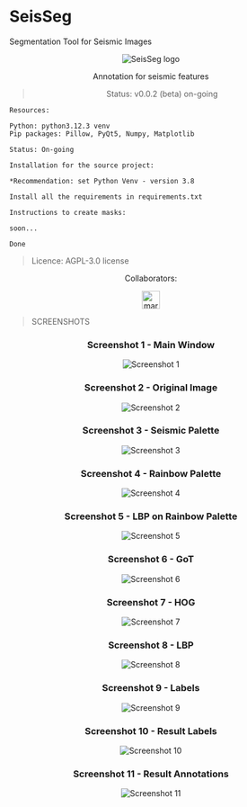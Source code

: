 # SeisSeg
Segmentation Tool for Seismic Images


<div align="center"><img src="./img/seisseg_logo_cc.svg" alt="SeisSeg logo" />

Annotation for seismic features

> Status: v0.0.2 (beta) on-going


</div>

```
Resources:

Python: python3.12.3 venv
Pip packages: Pillow, PyQt5, Numpy, Matplotlib

Status: On-going
```

```
Installation for the source project:

*Recommendation: set Python Venv - version 3.8

Install all the requirements in requirements.txt
```

```
Instructions to create masks:

soon...

Done

```
> Licence: AGPL-3.0 license


<div align="center">

Collaborators:

<a href="https://github.com/marcfreir" style="border-radius: 50% !important;">
  <img src="https://avatars.githubusercontent.com/u/12809691?v=4" alt="marcfreir" size="32" height="32" width="32" data-view-component="true" class="avatar circle">
</a>


</div>



> SCREENSHOTS
<div align="center">

### Screenshot 1 - Main Window
<img src="screenshots/img1.png" alt="Screenshot 1" />

### Screenshot 2 - Original Image

<img src="screenshots/img2.png" alt="Screenshot 2" />

### Screenshot 3 - Seismic Palette

<img src="screenshots/img3.png" alt="Screenshot 3" />

### Screenshot 4 - Rainbow Palette

<img src="screenshots/img4.png" alt="Screenshot 4" />

### Screenshot 5 - LBP on Rainbow Palette

<img src="screenshots/img5.png" alt="Screenshot 5" />

### Screenshot 6 - GoT

<img src="screenshots/img6.png" alt="Screenshot 6" />

### Screenshot 7 - HOG

<img src="screenshots/img7.png" alt="Screenshot 7" />

### Screenshot 8 - LBP

<img src="screenshots/img8.png" alt="Screenshot 8" />

### Screenshot 9 - Labels

<img src="screenshots/img9.png" alt="Screenshot 9" />

### Screenshot 10 - Result Labels

<img src="screenshots/img10.png" alt="Screenshot 10" />

### Screenshot 11 - Result Annotations

<img src="screenshots/img11.png" alt="Screenshot 11" />
</div>
